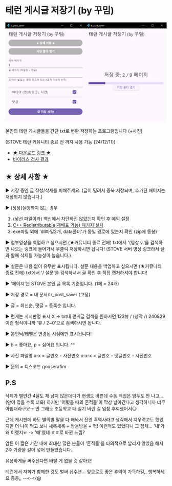 # 테런 게시글 저장기 (by 꾸밈)
![실행 화면](introduce.png)

본인의 테런 게시글들을 간단 txt로 변환 저장하는 프로그램입니다 (+사진)

(STOVE 테런 커뮤니티 종료 전 까지 사용 가능 (24/12/11))

- [★ 다운로드 링크 ★](https://drive.google.com/file/d/1FVaNYZlEsH_YDkrlaYCssYKkkwVWyr1I/view)
- [바이러스 검사 결과](https://www.virustotal.com/gui/file/ca4ef7f28fa76880167fd20c2c7bdb608ab5b5c6b7c35da9987348a67bcd6788)

## ★ 상세 사항 ★
▶ 저장 중엔 글 작성/삭제를 피해주세요.
  (글이 밀려서 중복 저장되며, 추가된 페이지는 저장되지 않습니다.)

▶ (정상)실행되지 않는 경우
1. (낯선 파일이라) 백신에서 차단하진 않았는지 확인 후 예외 설정
2. [C++ Redistributable(재배포 가능) 패키지 설치](https://learn.microsoft.com/ko-kr/cpp/windows/latest-supported-vc-redist?view=msvc-170#latest-microsoft-visual-c-redistributable-version)
3. exe파일 외에 'dll파일2개, data폴더'가 동일 경로에 있는지 확인 (zip에 동봉)

▶ 첨부영상을 백업하고 싶으시면 (★커뮤니티 종료 전에)
  txt에서 '(영상 v.'을 검색하면 나오는
  링크에 들어가서 우클릭 저장하시면 됩니다!
  (STOVE 서버 영상 링크라서 글과 함께 삭제될 가능성이 높습니다.)

▶ 설문은 내용 없이 유무만 표시됩니다.
  설문 내용을 백업하고 싶으시면 (★커뮤니티 종료 전에)
  txt에서 '/ 설문'을 검색하셔서 글 확인 후 직접 캡처하셔야 합니다!

▶ '페이지'는 STOVE 본인 글 목록 기준입니다. (1페 = 24개)

▶ 저장 경로 = 내 문서/tr_post_saver (고정)

▶ 글 = 최신순, 댓글 = 등록순 입니다.

▶ 런게는 게시판명 표시 X
  -> txt내 런게글 검색을 원하시면
     123뷰 / (창작 /) 240829 이런 형식이니까
     '뷰 / 2~0'으로 검색하시면 됩니다.

▶ 본인닉/레벨은 변경된 시점에만 표시됩니다!

▶ b = 좋아요, p = 싫어요 입니다..^^

▶ 사진 파일명
  x-x = 글번호 - 사진번호
  x-x-x = 글번호 - 댓글번호 - 사진번호

▶ 문의 = 디스코드 gooserafim

## P.S
삭제가 별안간 4달도 채 남지 않은데다가
현생도 바쁜데 수동 백업은 엄두도 안 나고... (양이 많을 수록 더욱)
하지만 '어렸을 때의 흔적들'이 막상 날아간다고 생각하니까 너무 아쉽더라구요ㅜ
안 그래도 초등학교 때 일기 버린 걸 엄청 후회했어서😥

근데 게시판에 하도 별의별 말을 다 해놔서
전엔 흑역사라고 생각해서 지우려고도 했었지만
더 나이 먹고 보니 새록새록 + 방울방울 + 헉! 이런적도 있었다니 그 잡채...
'내'가 왜 이랬지ㅠ -> '애'였네 ㅎㅎ로 바뀐 느낌?

암튼 이 짧은 기간 내에 최대한 많은 분들이
'흔적들'을 타의적으로 날리지 않았음 해서
2주 가량을 갈아 넣어 만들었습니다..

유용하게들 써주신다면 바랄 게 없을 것 같아요!

테런에서 저희가 함께한 것도 벌써 십수년...
앞으로도 좋은 추억이 가득하길,, 행복하세요 총총,, --<-<{@